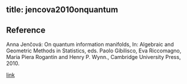 title: jencova2010onquantum
---

## Reference

Anna Jenčová: On quantum information manifolds, In: Algebraic and Geometric Methods in Statistics, eds. Paolo Gibilisco, Eva Riccomagno, Maria
Piera Rogantin and Henry P. Wynn., Cambridge University Press, 2010.

[link](https://www.mat.savba.sk/~jencova/pdf/manifolds_publ.pdf)
